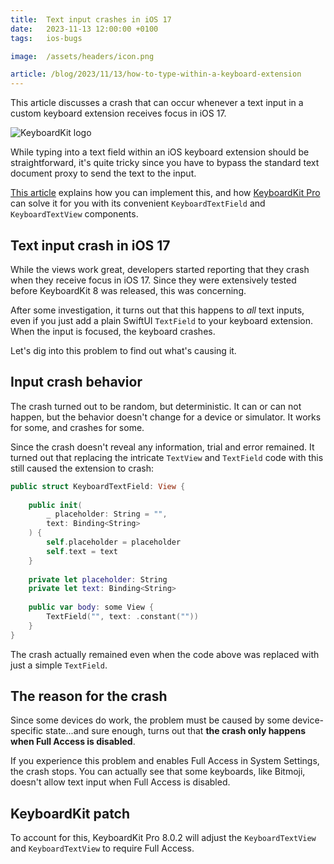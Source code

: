 ```yaml
---
title:  Text input crashes in iOS 17
date:   2023-11-13 12:00:00 +0100
tags:   ios-bugs

image:  /assets/headers/icon.png

article: /blog/2023/11/13/how-to-type-within-a-keyboard-extension
---
```


This article discusses a crash that can occur whenever a text input in a custom keyboard extension receives focus in iOS 17.

![KeyboardKit logo]({{page.image}})

While typing into a text field within an iOS keyboard extension should be straightforward, it's quite tricky since you have to bypass the standard text document proxy to send the text to the input.

[This article]({{page.article}}) explains how you can implement this, and how [KeyboardKit Pro](/pro) can solve it for you with its convenient `KeyboardTextField` and `KeyboardTextView` components.


## Text input crash in iOS 17

While the views work great, developers started reporting that they crash when they receive focus in iOS 17. Since they were extensively tested before KeyboardKit 8 was released, this was concerning.

After some investigation, it turns out that this happens to *all* text inputs, even if you just add a plain SwiftUI `TextField` to your keyboard extension. When the input is focused, the keyboard crashes.

Let's dig into this problem to find out what's causing it.


## Input crash behavior

The crash turned out to be random, but deterministic. It can or can not happen, but the behavior doesn't change for a device or simulator. It works for some, and crashes for some.

Since the crash doesn't reveal any information, trial and error remained. It turned out that replacing the intricate `TextView` and `TextField` code with this still caused the extension to crash:

```swift
public struct KeyboardTextField: View {
    
    public init(
        _ placeholder: String = "",
        text: Binding<String>
    ) {
        self.placeholder = placeholder
        self.text = text
    }
    
    private let placeholder: String
    private let text: Binding<String>
    
    public var body: some View {
        TextField("", text: .constant(""))
    }
}
```

The crash actually remained even when the code above was replaced with just a simple `TextField`.


## The reason for the crash

Since some devices do work, the problem must be caused by some device-specific state...and sure enough, turns out that **the crash only happens when Full Access is disabled**.

If you experience this problem and enables Full Access in System Settings, the crash stops. You can actually see that some keyboards, like Bitmoji, doesn't allow text input when Full Access is disabled.


## KeyboardKit patch

To account for this, KeyboardKit Pro 8.0.2 will adjust the `KeyboardTextView` and `KeyboardTextView` to require Full Access.